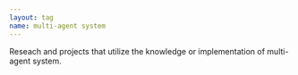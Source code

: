 ```yaml
---
layout: tag
name: multi-agent system
---
```


Reseach and projects that utilize the knowledge or implementation of multi-agent system. 